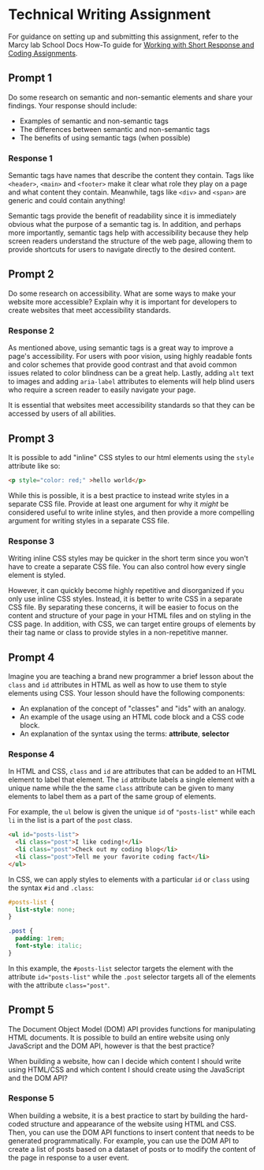 # Technical Writing Assignment

For guidance on setting up and submitting this assignment, refer to the Marcy lab School Docs How-To guide for [Working with Short Response and Coding Assignments](https://marcylabschool.gitbook.io/marcy-lab-school-docs/fullstack-curriculum/how-tos/working-with-assignments#how-to-work-on-assignments).

## Prompt 1

Do some research on semantic and non-semantic elements and share your findings. Your response should include:
* Examples of semantic and non-semantic tags
* The differences between semantic and non-semantic tags
* The benefits of using semantic tags (when possible)

### Response 1

Semantic tags have names that describe the content they contain. Tags like `<header>`, `<main>` and `<footer>` make it clear what role they play on a page and what content they contain. Meanwhile, tags like `<div>` and `<span>` are generic and could contain anything!

Semantic tags provide the benefit of readability since it is immediately obvious what the purpose of a semantic tag is. In addition, and perhaps more importantly, semantic tags help with accessibility because they help screen readers understand the structure of the web page, allowing them to provide shortcuts for users to navigate directly to the desired content.

## Prompt 2

Do some research on accessibility. What are some ways to make your website more accessible? Explain why it is important for developers to create websites that meet accessibility standards.

### Response 2

As mentioned above, using semantic tags is a great way to improve a page's accessibility. For users with poor vision, using highly readable fonts and color schemes that provide good contrast and that avoid common issues related to color blindness can be a great help. Lastly, adding `alt` text to images and adding `aria-label` attributes to elements will help blind users who require a screen reader to easily navigate your page.

It is essential that websites meet accessibility standards so that they can be accessed by users of all abilities.

## Prompt 3

It is possible to add "inline" CSS styles to our html elements using the `style` attribute like so:

```html
<p style="color: red;" >hello world</p>
```

While this is possible, it is a best practice to instead write styles in a separate CSS file. Provide at least one argument for why it _might_ be considered useful to write inline styles, and then provide a more compelling argument for writing styles in a separate CSS file.

### Response 3

Writing inline CSS styles may be quicker in the short term since you won't have to create a separate CSS file. You can also control how every single element is styled. 

However, it can quickly become highly repetitive and disorganized if you only use inline CSS styles. Instead, it is better to write CSS in a separate CSS file. By separating these concerns, it will be easier to focus on the content and structure of your page in your HTML files and on styling in the CSS page. In addition, with CSS, we can target entire groups of elements by their tag name or class to provide styles in a non-repetitive manner. 

## Prompt 4

Imagine you are teaching a brand new programmer a brief lesson about the `class` and `id` attributes in HTML as well as how to use them to style elements using CSS. Your lesson should have the following components:

* An explanation of the concept of "classes" and "ids" with an analogy.
* An example of the usage using an HTML code block and a CSS code block.
* An explanation of the syntax using the terms: **attribute**, **selector** 

### Response 4

In HTML and CSS, `class` and `id` are attributes that can be added to an HTML element to label that element. The `id` attribute labels a single element with a unique name while the the same `class` attribute can be given to many elements to label them as a part of the same group of elements.

For example, the `ul` below is given the unique `id` of `"posts-list"` while each `li` in the list is a part of the `post` class.

```html
<ul id="posts-list">
  <li class="post">I like coding!</li>
  <li class="post">Check out my coding blog</li>
  <li class="post">Tell me your favorite coding fact</li>
</ul>
```

In CSS, we can apply styles to elements with a particular `id` or `class` using the syntax `#id` and `.class`:

```css
#posts-list {
  list-style: none;
}

.post {
  padding: 1rem;
  font-style: italic;
}
```

In this example, the `#posts-list` selector targets the element with the attribute `id="posts-list"` while the `.post` selector targets all of the elements with the attribute `class="post"`.

## Prompt 5

The Document Object Model (DOM) API provides functions for manipulating HTML documents. It is possible to build an entire website using only JavaScript and the DOM API, however is that the best practice?

When building a website, how can I decide which content I should write using HTML/CSS and which content I should create using the JavaScript and the DOM API?

### Response 5

When building a website, it is a best practice to start by building the hard-coded structure and appearance of the website using HTML and CSS. Then, you can use the DOM API functions to insert content that needs to be generated programmatically. For example, you can use the DOM API to create a list of posts based on a dataset of posts or to modify the content of the page in response to a user event.

